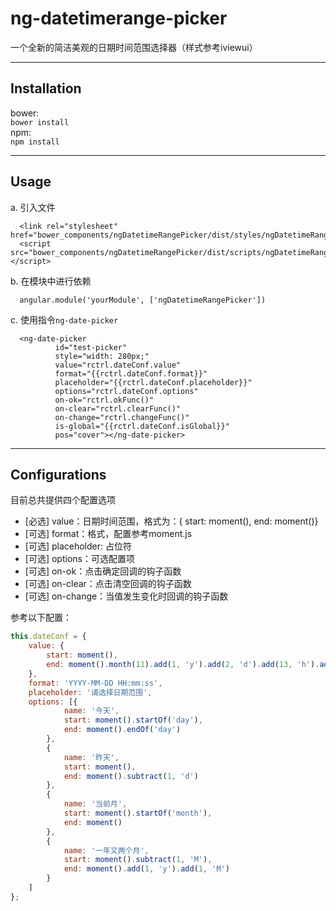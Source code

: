 **ng-datetimerange-picker**
===================
一个全新的简洁美观的日期时间范围选择器（样式参考iviewui）

----------

Installation
-------------
bower:  
`bower install`  
npm:  
`npm install`

----------

Usage
-------------

a. 引入文件
```
  <link rel="stylesheet" href="bower_components/ngDatetimeRangePicker/dist/styles/ngDatetimeRangePicker.css">
  <script src="bower_components/ngDatetimeRangePicker/dist/scripts/ngDatetimeRangePicker.js"></script>
```

b. 在模块中进行依赖  
```
  angular.module('yourModule', ['ngDatetimeRangePicker'])
```

c. 使用指令`ng-date-picker`
```
  <ng-date-picker 
          id="test-picker"
          style="width: 280px;" 
          value="rctrl.dateConf.value" 
          format="{{rctrl.dateConf.format}}" 
          placeholder="{{rctrl.dateConf.placeholder}}" 
          options="rctrl.dateConf.options"
          on-ok="rctrl.okFunc()"
          on-clear="rctrl.clearFunc()"
          on-change="rctrl.changeFunc()"
          is-global="{{rctrl.dateConf.isGlobal}}"
          pos="cover"></ng-date-picker>
```
----------

Configurations
-------------

目前总共提供四个配置选项

- [必选] value：日期时间范围，格式为：{ start: moment(), end: moment()}
- [可选] format：格式，配置参考moment.js
- [可选] placeholder: 占位符
- [可选] options：可选配置项
- [可选] on-ok：点击确定回调的钩子函数
- [可选] on-clear：点击清空回调的钩子函数
- [可选] on-change：当值发生变化时回调的钩子函数

参考以下配置：

```javascript
this.dateConf = {
    value: {
        start: moment(),
        end: moment().month(11).add(1, 'y').add(2, 'd').add(13, 'h').add(2, 'm').add(3, 's')
    },
    format: 'YYYY-MM-DD HH:mm:ss',
    placeholder: '请选择日期范围',
    options: [{
            name: '今天',
            start: moment().startOf('day'),
            end: moment().endOf('day')
        },
        {
            name: '昨天',
            start: moment(),
            end: moment().subtract(1, 'd')
        },
        {
            name: '当前月',
            start: moment().startOf('month'),
            end: moment()
        },
        {
            name: '一年又两个月',
            start: moment().subtract(1, 'M'),
            end: moment().add(1, 'y').add(1, 'M')
        }
    ]
};
```
